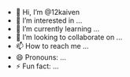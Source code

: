 - 👋 Hi, I’m @12kaiven
- 👀 I’m interested in ...
- 🌱 I’m currently learning ...
- 💞️ I’m looking to collaborate on ...
- 📫 How to reach me ...
- 😄 Pronouns: ...
- ⚡ Fun fact: ...

<!---
12kaiven/12kaiven is a ✨ special ✨ repository because its `README.md` (this file) appears on your GitHub profile.
You can click the Preview link to take a look at your changes.
--->
